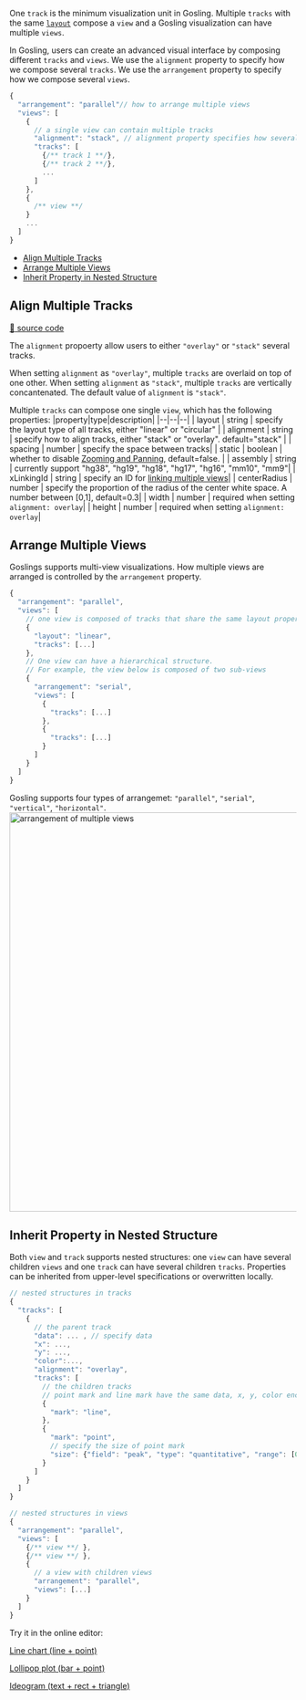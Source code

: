One `track` is the minimum visualization unit in Gosling.
Multiple `tracks` with the same [`layout`]((https://github.com/gosling-lang/gosling-docs/blob/master/docs/Layout.md)) compose a `view` and a Gosling visualization can have multiple `views`.

In Gosling, users can create an advanced visual interface by composing different `tracks` and `views`.
We use the `alignment` property to specify how we compose several `tracks`. 
We use the `arrangement` property to specify how we compose several `views`.

```javascript
{
  "arrangement": "parallel"// how to arrange multiple views 
  "views": [
    {
      // a single view can contain multiple tracks
      "alignment": "stack", // alignment property specifies how several tracks are aligned
      "tracks": [
        {/** track 1 **/},
        {/** track 2 **/},
        ...
      ]
    },
    {
      /** view **/
    }
    ...
  ]
}
```


- [Align Multiple Tracks](#align-multiple-tracks)
- [Arrange Multiple Views](#arrange-multiple-views)
- [Inherit Property in Nested Structure](#inherit-property-in-nested-structure)

## Align Multiple Tracks
[:link: source code](https://github.com/gosling-lang/gosling.js/blob/43626eaf21417bf36128a405dceeaa6ee00d0851/src/core/Gosling.schema.ts#L213)

The `alignment` propoerty allow users to either `"overlay"` or `"stack"` several tracks.


When setting `alignment` as `"overlay"`, multiple `tracks` are overlaid on top of one other. 
When setting `alignment` as `"stack"`, multiple `tracks` are vertically concantenated.
The default value of `alignment` is `"stack"`.



Multiple `tracks` can compose one single `view`, which has the following properties:
|property|type|description|
|--|--|--|
| layout | string | specify the layout type of all tracks, either "linear" or "circular" |
| alignment | string | specify how to align tracks, either "stack" or "overlay". default="stack" |
| spacing | number | specify the space between tracks|
| static | boolean | whether to disable [Zooming and Panning](https://github.com/gosling-lang/gosling-docs/blob/master/docs/User-Interaction.md#zooming-and-panning), default=false. | 
| assembly | string | currently support "hg38", "hg19", "hg18", "hg17", "hg16", "mm10", "mm9"| 
| xLinkingId | string | specify an ID for [linking multiple views](https://github.com/gosling-lang/gosling-docs/blob/master/docs/User-Interaction.md#linking-views)|
| centerRadius | number | specify the proportion of the radius of the center white space. A number between [0,1], default=0.3|
| width | number | required when setting `alignment: overlay`|
| height | number | required when setting `alignment: overlay`|

## Arrange Multiple Views
Goslings supports multi-view visualizations. How multiple views are arranged is controlled by the `arrangement` property.
```javascript
{
  "arrangement": "parallel",
  "views": [
    // one view is composed of tracks that share the same layout property (linear or circular)
    {
      "layout": "linear",
      "tracks": [...]
    },
    // One view can have a hierarchical structure. 
    // For example, the view below is composed of two sub-views
    {
      "arrangement": "serial",
      "views": [
        {
          "tracks": [...]
        },
        {
          "tracks": [...]
        }
      ]
    }
  ]
}
```

Gosling supports four types of arrangemet: `"parallel"`, `"serial"`, `"vertical"`, `"horizontal"`.
<img src="https://raw.githubusercontent.com/gosling-lang/gosling-docs/master/images/multi_views.png" alt="arrangement of multiple views" width="700"/> </td>


## Inherit Property in Nested Structure 
<!-- ```javascript
{
  "tracks": [
     {/** single track **/},
     {/** single track **/},
     {  ..., // Shared track definition
        alignment: 'overlay', tracks: [...]
     },
  ]
}
```

```javascript
{
  "views": [
     {/** single view **/},
     {/** single view **/},
     {  arrangement: 'serial', views: [...]
     },
  ]
}

``` -->
Both `view` and `track` supports nested structures: one `view` can have several children `views` and one `track` can have several children `tracks`. Properties can be inherited from upper-level specifications or overwritten locally.

```javascript
// nested structures in tracks
{
  "tracks": [
    {
      // the parent track
      "data": ... , // specify data
      "x": ...,
      "y": ...,
      "color":...,
      "alignment": "overlay",
      "tracks": [
        // the children tracks
        // point mark and line mark have the same data, x, y, color encoding
        {
          "mark": "line", 
        },
        {
          "mark": "point", 
          // specify the size of point mark
          "size": {"field": "peak", "type": "quantitative", "range": [0, 6]} 
        }
      ]
    }
  ]
}
```

```javascript
// nested structures in views
{
  "arrangement": "parallel",
  "views": [
    {/** view **/ }, 
    {/** view **/ }, 
    {
      // a view with children views
      "arrangement": "parallel",
      "views": [...]
    }
  ]
}
```


Try it in the online editor:

[Line chart (line + point)](<https://gosling-lang.github.io/gosling.js/?gist=wangqianwen0418/dd5bd5aa70f2eb68f92f42788f046188>)

[Lollipop plot (bar + point)](<https://gosling-lang.github.io/gosling.js/?gist=wangqianwen0418/d94c24b086bb4f6e5af48af6ebad1ca2>)

[Ideogram (text + rect + triangle)](<https://gosling-lang.github.io/gosling.js/?gist=wangqianwen0418/90cc96ca5f199c78d8985e4c162c6788>)
